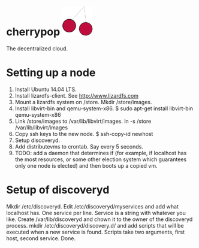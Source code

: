# cherrypop ![](cherrypoplogo.png)
The decentralized cloud.

# Setting up a node
1. Install Ubuntu 14.04 LTS.
2. Install lizardfs-client. See http://www.lizardfs.com
3. Mount a lizardfs system on /store. Mkdir /store/images.
4. Install libvirt-bin and qemu-system-x86. $ sudo apt-get install libvirt-bin qemu-system-x86
5. Link /store/images to /var/lib/libvirt/images. ln -s /store /var/lib/libvirt/images
6. Copy ssh keys to the new node. $ ssh-copy-id newhost
7. Setup discoveryd.
8. Add distributevms to crontab. Say every 5 seconds.
9. TODO: add a daemon that determines if (for example, if localhost has the most resources, or some other election system which guarantees only one node is elected) and then boots up a copied vm.

# Setup of discoveryd
Mkdir /etc/discoveryd. Edit /etc/discoveryd/myservices and add what localhost has. One service per line. Service is a string with whatever you like.
Create /var/lib/discoveryd and chown it to the owner of the discoveryd process. mkdir /etc/discoveryd/discovery.d/ and add scripts that will be executed when a new service is found. Scripts take two arguments, first host, second service. Done.
